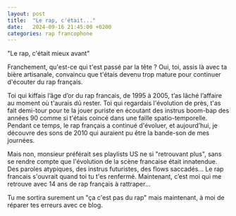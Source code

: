 ```yaml
---
layout: post
title:  "Le rap, c'était..."
date:   2024-09-16 21:45:00 +0200
categories: rap francophone
---
```

"Le rap, c'était mieux avant"

Franchement, qu'est-ce qui t'est passé par la tête ? Oui, toi, assis là avec ta bière artisanale, convaincu que t'étais devenu trop mature pour continuer d'écouter du rap français.

Toi qui kiffais l’âge d’or du rap francais, de 1995 à 2005, t’as lâché l’affaire au moment où t'aurais dû rester. Toi qui regardais l'évolution de près, t'as fait demi-tour pour te la jouer puriste en écoutant des instrus boom-bap des années 90 comme si t'étais coincé dans une faille spatio-temporelle. Pendant ce temps, le rap français a continué d'évoluer, et aujourd’hui, je découvre des sons de 2010 qui auraient pu être la bande-son de mes journées.

Mais non, monsieur préférait ses playlists US ne si "retrouvant plus", sans se rendre compte que l'évolution de la scène francaise était innatendue. Des paroles atypiques, des instrus futuristes, des flows saccadés... Le rap francais s'ouvrait quand toi tu t'es renfermé. Maintenant, c’est moi qui me retrouve avec 14 ans de rap français à rattraper...

Tu me sortira surement un "ça c'est pas du rap" mais maintenant, à moi de réparer tes erreurs avec ce blog. 
